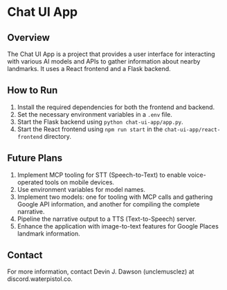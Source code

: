 # Chat UI App

## Overview
The Chat UI App is a project that provides a user interface for interacting with various AI models and APIs to gather information about nearby landmarks. It uses a React frontend and a Flask backend.

## How to Run
1. Install the required dependencies for both the frontend and backend.
2. Set the necessary environment variables in a `.env` file.
3. Start the Flask backend using `python chat-ui-app/app.py`.
4. Start the React frontend using `npm run start` in the `chat-ui-app/react-frontend` directory.

## Future Plans
1. Implement MCP tooling for STT (Speech-to-Text) to enable voice-operated tools on mobile devices.
2. Use environment variables for model names.
3. Implement two models: one for tooling with MCP calls and gathering Google API information, and another for compiling the complete narrative.
4. Pipeline the narrative output to a TTS (Text-to-Speech) server.
5. Enhance the application with image-to-text features for Google Places landmark information.

## Contact
For more information, contact Devin J. Dawson (unclemusclez) at discord.waterpistol.co.